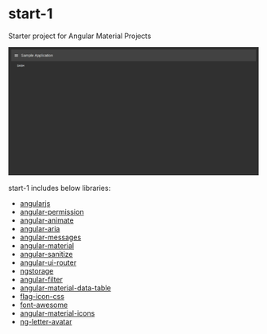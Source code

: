 # start-1

Starter project for Angular Material Projects

![Alt text](doc/img-2.png?raw=true "Dashboard")

start-1 includes below libraries:

* [angularjs](https://angularjs.org/)
* [angular-permission](https://github.com/Narzerus/angular-permission)
* [angular-animate](https://docs.angularjs.org/guide/animations)
* [angular-aria](https://docs.angularjs.org/api/ngAria)
* [angular-messages](https://docs.angularjs.org/api/ngMessages/directive/ngMessages)
* [angular-material](https://material.angularjs.org/latest/)
* [angular-sanitize](https://docs.angularjs.org/api/ngSanitize/service/$sanitize)
* [angular-ui-router](https://github.com/angular-ui/ui-router)
* [ngstorage](https://github.com/gsklee/ngStorage)
* [angular-filter](https://github.com/a8m/angular-filter)
* [angular-material-data-table](https://github.com/daniel-nagy/md-data-table)
* [flag-icon-css](https://github.com/lipis/flag-icon-css)
* [font-awesome](http://fontawesome.io/)
* [angular-material-icons](https://klarsys.github.io/angular-material-icons/)
* [ng-letter-avatar](https://github.com/uttesh/ngletteravatar)

